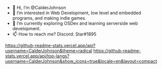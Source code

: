 - 👋 Hi, I’m @CalderJohnson
- 👀 I’m interested in Web Development, low level and embedded programs, and making indie games.
- 🌱 I’m currently exploring OSDev and learning serverside web development.
- 📫 How to reach me? Discord: Star#1895

https://github-readme-stats.vercel.app/api?username=CalderJohnson&theme=radical
https://github-readme-stats.vercel.app/api/top-langs?username=CalderJohnson&show_icons=true&locale=en&layout=compact

<!---
CalderJohnson/CalderJohnson is a ✨ special ✨ repository because its `README.md` (this file) appears on your GitHub profile.
You can click the Preview link to take a look at your changes
--->
